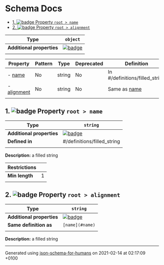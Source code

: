 # Schema Docs

- [1. ![badge](https://img.shields.io/badge/Optional-yellow) Property `root > name`](#name)
- [2. ![badge](https://img.shields.io/badge/Optional-yellow) Property `root > alignment`](#alignment)

| Type                      | `object`                                                                                          |
| ------------------------- | ------------------------------------------------------------------------------------------------- |
| **Additional properties** | [![badge](https://img.shields.io/badge/Not+allowed--red)](# "Additional Properties not allowed.") |
|                           |                                                                                                   |

| Property                   | Pattern | Type   | Deprecated | Definition                     | Title/Description |
| -------------------------- | ------- | ------ | ---------- | ------------------------------ | ----------------- |
| - [name](#name )           | No      | string | No         | In #/definitions/filled_string | a filled string   |
| - [alignment](#alignment ) | No      | string | No         | Same as [name](#name )         | a filled string   |
|                            |         |        |            |                                |                   |

## <a name="name"></a>1. ![badge](https://img.shields.io/badge/Optional-yellow) Property `root > name`

| Type                      | `string`                                                                                                             |
| ------------------------- | -------------------------------------------------------------------------------------------------------------------- |
| **Additional properties** | [![badge](https://img.shields.io/badge/Any+type--allowed-green)](# "Additional Properties of any type are allowed.") |
| **Defined in**            | #/definitions/filled_string                                                                                          |
|                           |                                                                                                                      |

**Description:** a filled string

| Restrictions   |   |
| -------------- | - |
| **Min length** | 1 |
|                |   |

## <a name="alignment"></a>2. ![badge](https://img.shields.io/badge/Optional-yellow) Property `root > alignment`

| Type                      | `string`                                                                                                             |
| ------------------------- | -------------------------------------------------------------------------------------------------------------------- |
| **Additional properties** | [![badge](https://img.shields.io/badge/Any+type--allowed-green)](# "Additional Properties of any type are allowed.") |
| **Same definition as**    | `[name](#name)`                                                                                                      |
|                           |                                                                                                                      |

**Description:** a filled string

----------------------------------------------------------------------------------------------------------------------------
Generated using [json-schema-for-humans](https://github.com/coveooss/json-schema-for-humans) on 2021-02-14 at 02:17:09 +0100